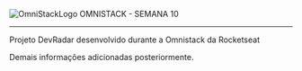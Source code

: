 ![OmniStackLogo](https://i.ibb.co/RbMMfqz/omnistack-wallpaper-1920x1080.png)
OMNISTACK - SEMANA 10
<hr>
<p>Projeto DevRadar desenvolvido durante a Omnistack da Rocketseat</p>

Demais informações adicionadas posteriormente.

